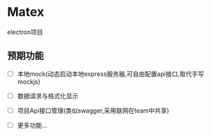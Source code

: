 # Matex
electron项目


## 预期功能

- [ ] 本地mock(动态启动本地express服务器,可自由配置api接口,取代手写mockjs)
- [ ] 数据请求与格式化显示
- [ ] 项目Api接口管理(类似swagger,采用联网在team中共享)
- [ ] 更多功能...

